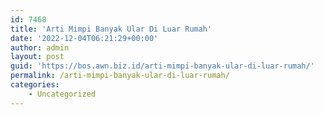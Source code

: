 ```yaml
---
id: 7468
title: 'Arti Mimpi Banyak Ular Di Luar Rumah'
date: '2022-12-04T06:21:29+00:00'
author: admin
layout: post
guid: 'https://bos.awn.biz.id/arti-mimpi-banyak-ular-di-luar-rumah/'
permalink: /arti-mimpi-banyak-ular-di-luar-rumah/
categories:
    - Uncategorized
---
```


